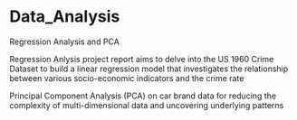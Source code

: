 # Data_Analysis
Regression Analysis and PCA

Regression Anlysis project report aims to delve into the US 1960 Crime Dataset to build a linear regression model that investigates the relationship between various socio-economic indicators and the crime rate

Principal Component Analysis (PCA) on car brand data for reducing the complexity of multi-dimensional data and uncovering underlying patterns
